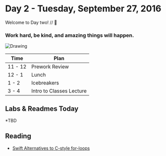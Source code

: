 # Day 2 - Tuesday, September 27, 2016

Welcome to Day two! // :blue_heart:

### Work hard, be kind, and amazing things will happen.

![Drawing](https://media.giphy.com/media/xT8qBdemIGlrdIEr1S/giphy.gif)

Time        |   Plan   |
----------------|-------
11 - 12          | Prework Review
12 - 1    | Lunch
1 - 2     | Icebreakers
3 - 4     | Intro to Classes Lecture

## Labs & Readmes Today

  *TBD

## Reading


* [Swift Alternatives to C-style for-loops](https://www.natashatherobot.com/swift-alternatives-to-c-style-for-loops/)
<br>

